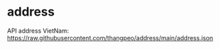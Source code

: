 # address
API address VietNam: https://raw.githubusercontent.com/thangpeo/address/main/address.json


